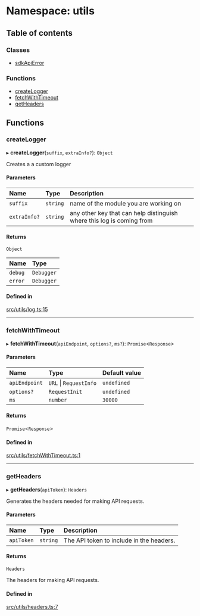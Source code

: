 # Namespace: utils

## Table of contents

### Classes

- [sdkApiError](../classes/utils.sdkApiError.md)

### Functions

- [createLogger](utils.md#createlogger)
- [fetchWithTimeout](utils.md#fetchwithtimeout)
- [getHeaders](utils.md#getheaders)

## Functions

### createLogger

▸ **createLogger**(`suffix`, `extraInfo?`): `Object`

Creates a a custom logger

#### Parameters

| Name | Type | Description |
| :------ | :------ | :------ |
| `suffix` | `string` | name of the module you are working on |
| `extraInfo?` | `string` | any other key that can help distinguish where this log is coming from |

#### Returns

`Object`

| Name | Type |
| :------ | :------ |
| `debug` | `Debugger` |
| `error` | `Debugger` |

#### Defined in

[src/utils/log.ts:15](https://github.com/hoprnet/hopr-sdk/blob/7b4777d5661880e8518778cfcfa0ac332679e349/src/utils/log.ts#L15)

___

### fetchWithTimeout

▸ **fetchWithTimeout**(`apiEndpoint`, `options?`, `ms?`): `Promise`\<`Response`\>

#### Parameters

| Name | Type | Default value |
| :------ | :------ | :------ |
| `apiEndpoint` | `URL` \| `RequestInfo` | `undefined` |
| `options?` | `RequestInit` | `undefined` |
| `ms` | `number` | `30000` |

#### Returns

`Promise`\<`Response`\>

#### Defined in

[src/utils/fetchWithTimeout.ts:1](https://github.com/hoprnet/hopr-sdk/blob/7b4777d5661880e8518778cfcfa0ac332679e349/src/utils/fetchWithTimeout.ts#L1)

___

### getHeaders

▸ **getHeaders**(`apiToken`): `Headers`

Generates the headers needed for making API requests.

#### Parameters

| Name | Type | Description |
| :------ | :------ | :------ |
| `apiToken` | `string` | The API token to include in the headers. |

#### Returns

`Headers`

The headers for making API requests.

#### Defined in

[src/utils/headers.ts:7](https://github.com/hoprnet/hopr-sdk/blob/7b4777d5661880e8518778cfcfa0ac332679e349/src/utils/headers.ts#L7)
